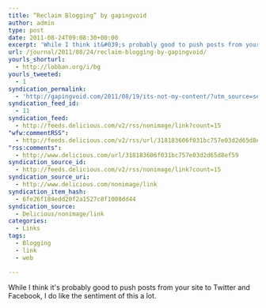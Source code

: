```yaml
---
title: “Reclaim Blogging” by gapingvoid
author: admin
type: post
date: 2011-08-24T09:08:30+00:00
excerpt: 'While I think it&#039;s probably good to push posts from your site to Twitter and Facebook, I do like the sentiment of this a lot.'
url: /journal/2011/08/24/reclaim-blogging-by-gapingvoid/
yourls_shorturl:
  - http://lobban.org/i/bg
yourls_tweeted:
  - 1
syndication_permalink:
  - 'http://gapingvoid.com/2011/08/19/its-not-my-content/?utm_source=sendgrid.com&amp;utm_medium=email&amp;utm_campaign=website'
syndication_feed_id:
  - 11
syndication_feed:
  - http://feeds.delicious.com/v2/rss/nonimage/link?count=15
"wfw:commentRSS":
  - http://feeds.delicious.com/v2/rss/url/318183606f031bc757e03d2d65d8ef59
"rss:comments":
  - http://www.delicious.com/url/318183606f031bc757e03d2d65d8ef59
syndication_source_id:
  - http://feeds.delicious.com/v2/rss/nonimage/link?count=15
syndication_source_uri:
  - http://www.delicious.com/nonimage/link
syndication_item_hash:
  - 6fe26f184edd20f2a1527c8f1008dd44
syndication_source:
  - Delicious/nonimage/link
categories:
  - Links
tags:
  - Blogging
  - link
  - web

---
```

While I think it's probably good to push posts from your site to Twitter and Facebook, I do like the sentiment of this a lot.